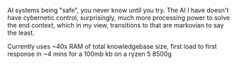 AI systems being "safe", you never know until you try. The AI I have doesn't have cybernetic control, surprisingly, much more processing power to solve the end context, which in my view, transitions to that are markovian to say the least.

Currently uses ~40x RAM of total knowledgebase size, first load to first response in ~4 mins for a 100mb kb on a ryzen 5 8500g
